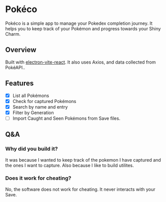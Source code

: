 # Pokéco

Pokéco is a simple app to manage your Pokedex completion journey. It helps you to keep track of your Pokémon and progress towards your Shiny Charm.

## Overview

Built with [electron-vite-react](https://github.com/electron-vite/electron-vite-react). It also uses Axios, and data collected from PokéAPI..

## Features

- [x] List all Pokémons
- [x] Check for captured Pokémons
- [x] Search by name and entry
- [x] Filter by Generation
- [ ] Import Caught and Seen Pokémons from Save files.

## Q&A

### Why did you build it?

It was because I wanted to keep track of the pokemon I have captured and the ones I want to capture. Also because I like to build utilites.

### Does it work for cheating?

No, the software does not work for cheating. It never interacts with your Save.
